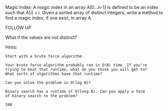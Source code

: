 Magic Index: A magic index in an array A[0...n-1] is defined to be an
index such that A[i] = i. Given a sorted array of distinct integers,
write a method to find a magic index, if one exist, in array A.

FOLLOW UP

What if the values are not distinct?

Hints:

    Start with a brute force algorithm

    Your brute force algorithm probably ran in O(N) time. If you're
    trying to beat that runtime, what do you think you will get to?
    What sorts of algorithms have that runtime?

    Can you solve the problem in O(log N)?

    Binary search has a runtime of O(long N). Can you apply a form
    of binary search to the problem?

    340
